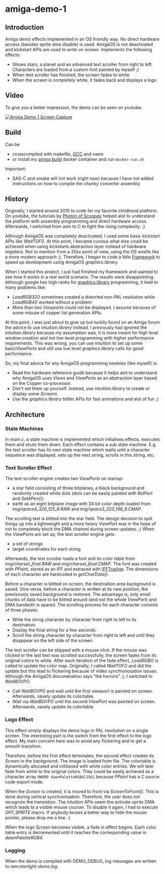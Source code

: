# amiga-demo-1

## Introduction

Amiga demo effects implemented in an OS friendly way. No direct
hardware access (besides sprite dma disable) is used. AmigaOS
is not deactivated and kickstart APIs are used to write on screen.
Implements the following effects:

* Shows stars, a planet and an advanced text scroller from right to left.
  Characters are loaded from a custom font painted by myself ;)
* When text scroller has finished, the screen fades to white
* When the screen is completely white, it fades back and displays
  a logo

## Video

To give you a better impression, the demo can be seen on youtube:

[![Amiga Demo 1 Screen Capture](https://img.youtube.com/vi/HvHvUcGxF7c/0.jpg)](https://www.youtube.com/watch?v=HvHvUcGxF7c)

## Build

Can be 

* crosscompiled with makefile, [GCC](http://aminet.net/package/dev/gcc/m68k-amigaos-gcc) and vasm
* or install my [amiga build](https://hub.docker.com/r/phobosys/amiga-gcc-builder) 
docker container and run `docker-run.sh`

Important:
* SAS-C and smake will not work (right now) because I have not added instructions
on how to compile the chunky converter assembly

## History

Originally, I started around 2015 to code for my favorite childhood platform.
On youtube, the tutorials by [Photon of Scoopex](https://www.youtube.com/channel/UC1lfCoAuwbQ22H-KoImEygg)
helped alot to understand the platform with assembly programming and direct
hardware access. Afterwards, I switched from asm to C to fight the rising complexity. ;)

Although AmigaOS was completely deactivated, I used some basic kickstart APIs
like *WaitTOF()*. At this point, I became curious what else could be achieved
when using kickstarts abstraction layer instead of hardware registers. Not to mention
from a 20xx point of view, using the OS smells like a more modern approach ;).
Therefore, I began to code a little [Framework](https://github.com/b3lial/amiga-starlight-framework)
to speed up development using AmigaOS *graphics.library*.

When I started this project, I just had finished my framework and wanted to see
how it works in a real world scenario. The results were disappointing. Although
google has high ranks for [graphics.library](https://wiki.amigaos.net/wiki/Classic_Graphics_Primitives)
programming, it lead to many problems like:

* *LoadRGB32()* sometimes created a distorted non-PAL resolution while *LoadRGB4()*
worked without a problem
* More than two *Viewports* could not be displayed. I assume because of some misuse
of copper list generation APIs.

At this point, I was just about to give up but luckily found on an Amiga forum the advice
to use *intuition.library* instead. I previously had ignored the *intuition.library*
because my assumption was, it is more meant for high level window creation and not
low level programming with higher performance requirements. This was wrong, you
can use intuition to set up some basic*ViewPorts* and still use low level
*graphics.library* calls for good performance. 

So, my final advice for any AmigaOS programming newbies (like myself) is:

* Read the hardware reference guide because it helps alot to understand
why AmigaOS uses *Views* and *ViewPorts* as an abstraction layer based on the 
Copper co-processor. 
* Don't set them up yourself. Instead, use *intuition.library* to create or display some *Screens*
* Use the *graphics.library* blitter APIs for fast animations and alot of fun ;)

## Architecture

### State Machines

In *main.c*, a state machine is implemented which initialises effects, executes them
and shuts them down. Each effect contains a sub state machine. E.g.
the text scroller has its own state machine which waits until a character sequence
was displayed, sets up the next string, scrolls in this string, etc.

### Text Scroller Effect

The text scroller engine creates two *ViewPorts* on startup:

* a star field consisting of three bitplanes, a black background and
randomly created white dots (dots can be easily painted with *RstPort* and *SetAPen()*).
* earth as an eight bitplane image with 24 bit color depth loaded from *img/space4_320_125_8.RAW*
and *img/space3_320_148_8.CMAP*.

The scrolling text is blitted into the star field. The design decision to split things up into a lightweight
and a more heavy *ViewPort* was in the hope of not to completely block the DMA channel
during screen updates. ;) When the *ViewPorts* are set up, the text scroller engine gets:

* a set of strings
* target coordinates for each string

Afterwards, the text scroller loads a font and its color table from *img/charset_final.RAW*
and *img/charset_final.CMAP*. The font was created with *PPaint*, stored as an
IFF and extraced with [IFFTrasher](http://aminet.net/package/gfx/conv/IFFTrasher).
The dimensions of each character are hardcoded in *getCharData()*. 

Before a character is blitted on screen, the destination area background is saved. Vice versa, before
a character is written at its new position, the previsously saved background is
restored. The advantage is, only small chunks of data have to be blitted around (and not the whole *ViewPort*)
and DMA bandwith is spared. The scrolling process for each character consists of three phases:

* Write the string character by character from right to left to its destination.
* Display the final string for a few seconds.
* Scroll the string character by character from right to left and until they
disappear on the left side of the screen.

The text scroller can be skipped with a mouse click. If the mouse was clicked or
the last text was scrolled successfully, the screen fades from its original colors to white.
After each iteration of the fade effect, *LoadRGB()* is called to update the color map.
Originally, I called *WaitTOF()* and did the update but this lead to flickering because
of video synchronosation issues. Although the AmigaOS documenation says "the horrors" ;), I switched
to *WaitBOVP()*:

* Call *WaitBOVP()* and wait until the first viewport is painted on screen. Afterwards,
savely update its colortable.
* Wait via *WaitBOVP()* until the second *ViewPort* was painted on screen. Afterwards,
savely update its colortable.

### Logo Effect

This effect simply displays the demo logo in PAL resolution on a single screen. The interesting
part is the switch from the first effect to the logo effect. My main concern
here was to avoid any flickering and to get a smooth transition.

Therefore, before the first effect terminates, the second effect creates its *Screen* in the background.
The image is loaded from file. The colortable is dynamically allocated and initiliased with white
color entries. We will later fade from white to the original colors. They could be easily
achieved as a character array `UWORD dawnPaletteRGB4[256]` because *PPaint* has a C source code export mode.

When the *Screen* is created, it is moved to front via *ScreenToFront()*. This is done during vertical
synchronisation. Therefore, the user does not recognize the transistion. The *intuition* APIs
seem the activate sprite DMA which leads to a visible mouse courser. To disable it again,
I had to execute *OFF_SPRITE* macro. If anybody knows a better way to hide the mouse pointer,
please drop me a line. :)

When the logo *Screen* becomes visible, a fade in effect begins. Each color table entry
is decremented until it reaches the corresponding value in *dawnPaletteRGB4*.

### Logging

When the demo is compiled with DEMO_DEBUG, log messages are written to *ram:starlight-demo.log*.

